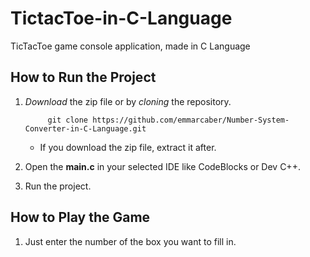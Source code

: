 # TictacToe-in-C-Language
TicTacToe game console application, made in C Language

## How to Run the Project
1. *Download* the zip file or by *cloning* the repository.

      ```
           git clone https://github.com/emmarcaber/Number-System-Converter-in-C-Language.git
      ```
      
      - If you download the zip file, extract it after.
2. Open the __main.c__ in your selected IDE like CodeBlocks or Dev C++.
3. Run the project.

## How to Play the Game
1. Just enter the number of the box you want to fill in.
